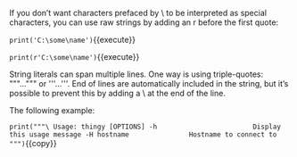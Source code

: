 
If you don’t want characters prefaced by \ to be interpreted as special characters, you can use raw strings by adding an r before the first quote:

`print('C:\some\name')`{{execute}} 


`print(r'C:\some\name')`{{execute}} 


String literals can span multiple lines. One way is using triple-quotes: """...""" or '''...'''. 
End of lines are automatically included in the string, but it’s possible to prevent this by adding a \ at the end of the line. 

The following example:

`print("""\
Usage: thingy [OPTIONS]
     -h                        Display this usage message
     -H hostname               Hostname to connect to
""")`{{copy}} 
